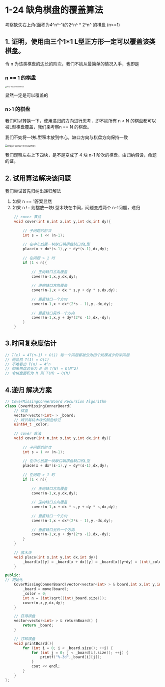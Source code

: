 # 1-24 缺角棋盘的覆盖算法

考察缺失右上角(面积为4^n^-1)的2^n^ * 2^n^ 的棋盘 (n>=1)

## 1. 证明，使用由三个1*1 L型正方形一定可以覆盖该类棋盘。

令 n 为该类棋盘的边长的阶次，我们不妨从最简单的情况入手，也即是

### n == 1 的棋盘

<img src="/Users/llonvne/Library/Application Support/typora-user-images/image-20220118100600023.png" alt="image-20220118100600023" style="zoom:30%;" />

显然一定是可以覆盖的

### n>1 的棋盘

我们可以转换一下，使用递归的方向进行思考，即不妨所有 n < N 的棋盘都可以被L型棋盘覆盖，我们来考察n == N 的棋盘。

我们不妨将一块L型积木放到中心，缺口方向与棋盘方向保持一致

<img src="/Users/llonvne/Library/Application Support/typora-user-images/image-20220118101229034.png" alt="image-20220118101229034" style="zoom:50%;" />

我们观察左右上下四块，是不是变成了 4 块 n-1 阶次的棋盘。由归纳假设，命题的证。

## 2. 试用算法解决该问题

我们尝试首先归纳出递归解法

1. 如果 n == 1答案显然
2. 如果 n != 则摆放一块L型木块在中间，问题变成两个 n-1问题，递归

```cpp
    // cover 算法
    void cover(int n,int x,int y,int dx,int dy){
        
        // 子问题的阶次
        int s = 1 << (n-1);
        
        // 在中心放置一块缺口朝棋盘缺口的L型
        place(x + dx*(s-1),y + dy*(s-1),dx,dy);
        
        // 在问题 > 1 时 
        if (1 < n){
            
            // 正向缺口方向覆盖
            cover(n-1,x,y,dx,dy);
            
            // 逆向缺口方向覆盖
            cover(n-1,x + dx * s,y + dy * s,dx,dy);
            
            // 垂直缺口一个方向
            cover(n-1,x + dx*(2*s - 1),y,-dx,dy);
            
            // 垂直缺口另外一个方向
            cover(n-1,x,y + dy*(2*s -1),dx,-dy);
        }
    }
```

## 3.时间复杂度估计

```cpp
// T(n) = 4T(n-1) + O(1) 每一个问题都被分为四个规模减少的字问题
// 而显然 T(1) = O(1) 
// 不难看出 T(n) = 4^n
// 如果棋盘边长为 N 则 T(N) = O(N^2)
// 令棋盘面积为 M 则 T(M) = O(M)
```

## 4.递归 解决方案

```cpp
// CoverMissingConnerBoard Recursion Algorithm
class CoverMissingConnerBoard{
    // 棋盘
    vector<vector<int> > _board;
    // 辨识每块木块的颜色标记
    uint64_t _color;
    
    // cover 算法
    void cover(int n,int x,int y,int dx,int dy){
        
        // 子问题的阶次
        int s = 1 << (n-1);
        
        // 在中心放置一块缺口朝棋盘缺口的L型
        place(x + dx*(s-1),y + dy*(s-1),dx,dy);
        
        // 在问题 > 1 时 
        if (1 < n){
            
            // 正向缺口方向覆盖
            cover(n-1,x,y,dx,dy);
            
            // 逆向缺口方向覆盖
            cover(n-1,x + dx * s,y + dy * s,dx,dy);
            
            // 垂直缺口一个方向
            cover(n-1,x + dx*(2*s - 1),y,-dx,dy);
            
            // 垂直缺口另外一个方向
            cover(n-1,x,y + dy*(2*s -1),dx,-dy);
        }
    }
    
    // 放木块
    void place(int x,int y,int dx,int dy){
        _board[x][y] = _board[x + dx][y] = _board[x][y+dy] = (int)_color++;
    }

public:
// 初始化
    CoverMissingConnerBoard(vector<vector<int> > & board,int x,int y,int dx,int dy){
        _board = move(board);
        _color = 0;
        int n = (int)sqrt((int)_board.size());
        cover(n,x,y,dx,dy);
    }

    // 获得棋盘
    vector<vector<int> > & returnBoard() {
        return _board;
    }

    // 打印棋盘
    void printBoard(){
        for (int i = 0; i < _board.size(); ++i) {
            for (int j = 0; j < _board[i].size(); ++j) {
                printf("%-3d",_board[i][j]);
            }
            cout << endl;
        }
    }
};
```